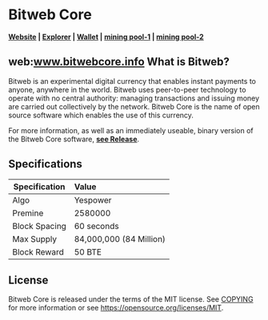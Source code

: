 Bitweb Core
=====================================

**[Website](http://www.bitwebcore.info/) | [Explorer](http://118.193.69.172:3002/)  | [Wallet](https://github.com/SACSaveCoin/BTE/releases) | [mining pool-1](http://118.193.69.172:8080/) | [mining pool-2](https://pool.rplant.xyz/)**

web:www.bitwebcore.info
What is Bitweb?
------------------

Bitweb is an experimental digital currency that enables instant payments to
anyone, anywhere in the world. Bitweb uses peer-to-peer technology to operate
with no central authority: managing transactions and issuing money are carried
out collectively by the network. Bitweb Core is the name of open source
software which enables the use of this currency.

For more information, as well as an immediately useable, binary version of
the Bitweb Core software, **[see Release](https://github.com/SACSaveCoin/BTE/releases)**.

Specifications
------

| Specification          | Value                  |
| ---------------------- |:-----------------------|
| Algo                   | Yespower           |
| Premine                | 2580000               |
| Block Spacing          | 60 seconds             |
| Max Supply             | 84,000,000 (84 Million)|
| Block Reward           | 50  BTE           |

License
-------

Bitweb Core is released under the terms of the MIT license. See [COPYING](COPYING) for more
information or see https://opensource.org/licenses/MIT.
